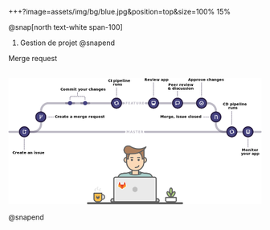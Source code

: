 +++?image=assets/img/bg/blue.jpg&position=top&size=100% 15%

@snap[north text-white span-100]
1. Gestion de projet
@snapend

Merge request<br/><br/>

![alt text](assets/img/gitlab-flow.png)

@snapend
